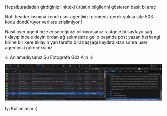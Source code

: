 Hepsiburadadan girdiğiniz linkteki ürünün bilgilerini gösteren basit bi araç

Not: header kısmına kendi user agentinizi girmeniz gerek yoksa site 503 kodu döndürüyor verilere erişilmiyor !

Nasıl user agentinize erişeceğinizi bilmiyorsanız rastgele bi sayfaya sağ tıklayıp incele deyin ordan ağ sekmesine gelip başında post yazan herhangi birine bir kere tıklayın yan tarafta biraz aşşağı kaydırdıktan sonra user agentinizi göreceksiniz.

↓ Anlamadıysanız Şu Fotografa Göz Atın ↓ 

![What is this](img.png)

İyi Kullanımlar :)

